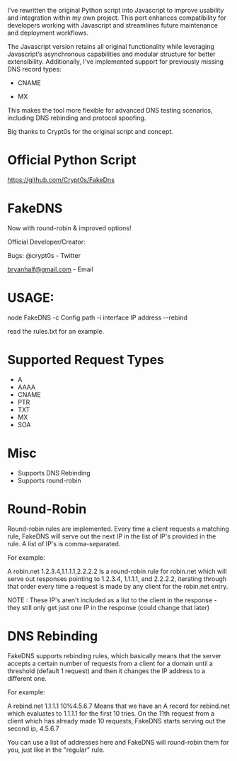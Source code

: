 I've rewritten the original Python script into Javascript to improve usability and integration within my own project. This port enhances compatibility for developers working with Javascript and streamlines future maintenance and deployment workflows.

The Javascript version retains all original functionality while leveraging Javascript’s asynchronous capabilities and modular structure for better extensibility. Additionally, I've implemented support for previously missing DNS record types:

- CNAME

- MX

This makes the tool more flexible for advanced DNS testing scenarios, including DNS rebinding and protocol spoofing.

Big thanks to Crypt0s for the original script and concept.

# Official Python Script
https://github.com/Crypt0s/FakeDns

# FakeDNS

Now with round-robin & improved options!

Official Developer/Creator:

Bugs: @crypt0s - Twitter

bryanhalf@gmail.com - Email

# USAGE:
node FakeDNS -c Config path -i interface IP address --rebind

read the rules.txt for an example.

# Supported Request Types
- A
- AAAA
- CNAME
- PTR
- TXT
- MX
- SOA

# Misc
- Supports DNS Rebinding
- Supports round-robin

# Round-Robin
Round-robin rules are implemented. Every time a client requests a matching rule, FakeDNS will serve out the next IP in the list of IP's provided in the rule.
A list of IP's is comma-separated.

For example:

A robin.net 1.2.3.4,1.1.1.1,2.2.2.2
Is a round-robin rule for robin.net which will serve out responses pointing to 1.2.3.4, 1.1.1.1, and 2.2.2.2, iterating through that order every time a request is made by any client for the robin.net entry.

NOTE : These IP's aren't included as a list to the client in the response - they still only get just one IP in the response (could change that later)

# DNS Rebinding
FakeDNS supports rebinding rules, which basically means that the server accepts a certain number of requests from a client for a domain until a threshold (default 1 request) and then it changes the IP address to a different one.

For example:

A rebind.net 1.1.1.1 10%4.5.6.7
Means that we have an A record for rebind.net which evaluates to 1.1.1.1 for the first 10 tries. On the 11th request from a client which has already made 10 requests, FakeDNS starts serving out the second ip, 4.5.6.7

You can use a list of addresses here and FakeDNS will round-robin them for you, just like in the "regular" rule.
